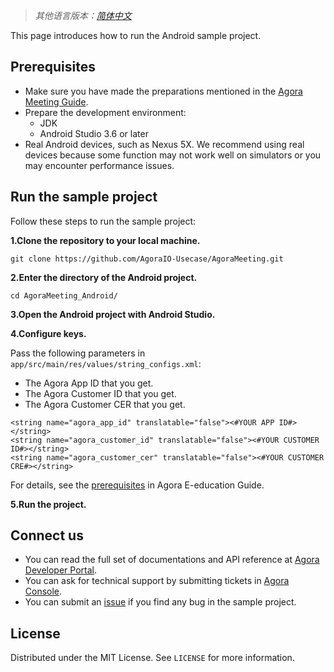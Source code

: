 ﻿> *其他语言版本：[简体中文](README.zh.md)*This page introduces how to run the Android sample project.## Prerequisites - Make sure you have made the preparations mentioned in the [Agora Meeting Guide](https://github.com/AgoraIO-Usecase/AgoraMeeting/blob/master/README.md).- Prepare the development environment:  - JDK  - Android Studio 3.6 or later- Real Android devices, such as Nexus 5X. We recommend using real devices because some function may not work well on simulators or you may encounter performance issues.## Run the sample projectFollow these steps to run the sample project:**1.Clone the repository to your local machine.**```git clone https://github.com/AgoraIO-Usecase/AgoraMeeting.git```**2.Enter the directory of the Android project.**```cd AgoraMeeting_Android/```**3.Open the Android project with Android Studio.****4.Configure keys.**Pass the following parameters in `app/src/main/res/values/string_configs.xml`:- The Agora App ID that you get.- The Agora Customer ID that you get.- The Agora Customer CER that you get.```<string name="agora_app_id" translatable="false"><#YOUR APP ID#></string><string name="agora_customer_id" translatable="false"><#YOUR CUSTOMER ID#></string><string name="agora_customer_cer" translatable="false"><#YOUR CUSTOMER CRE#></string>```For details, see the [prerequisites](https://github.com/AgoraIO-Usecase/AgoraMeeting/blob/master/README.md#prerequisites) in Agora E-education Guide.**5.Run the project.**## Connect us- You can read the full set of documentations and API reference at [Agora Developer Portal](https://docs.agora.io/en/).- You can ask for technical support by submitting tickets in [Agora Console](https://dashboard.agora.io/). - You can submit an [issue](https://github.com/AgoraIO-Usecase/AgoraMeeting/issues) if you find any bug in the sample project. ## LicenseDistributed under the MIT License. See `LICENSE` for more information.